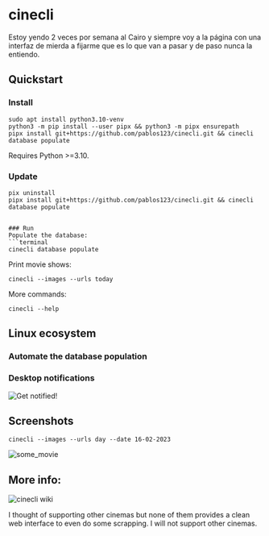 # cinecli

Estoy yendo 2 veces por semana al Cairo y siempre voy a la página con una interfaz de mierda a fijarme
que es lo que van a pasar y de paso nunca la entiendo.

## Quickstart
### Install
```terminal
sudo apt install python3.10-venv
python3 -m pip install --user pipx && python3 -m pipx ensurepath
pipx install git+https://github.com/pablos123/cinecli.git && cinecli database populate
```
Requires Python >=3.10.

### Update
```terminal
pix uninstall
pipx install git+https://github.com/pablos123/cinecli.git && cinecli database populate


### Run
Populate the database:
```terminal
cinecli database populate
```

Print movie shows:
```terminal
cinecli --images --urls today
```

More commands:
```terminal
cinecli --help
```

## Linux ecosystem
### Automate the database population

### Desktop notifications
![Get notified!](https://github.com/pablos123/cinecli/wiki/Get-notified!)

## Screenshots
```terminal
cinecli --images --urls day --date 16-02-2023
```
![some_movie](https://user-images.githubusercontent.com/52180403/219253983-7aac2088-0e9f-4818-9818-b5cbcdad3a0d.png)

## More info:
![cinecli wiki](https://github.com/pablos123/cinecli/wiki)

I thought of supporting other cinemas but none of them provides a clean web interface to even do some scrapping. I will not support other cinemas.
